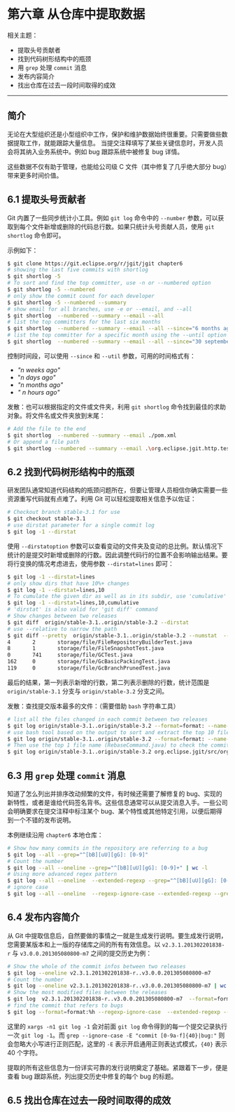 # 第六章 从仓库中提取数据

相关主题：

- 提取头号贡献者
- 找到代码树形结构中的瓶颈
- 用 `grep` 处理 `commit` 消息
- 发布内容简介
- 找出仓库在过去一段时间取得的成效

---



## 简介

无论在大型组织还是小型组织中工作，保护和维护数据始终很重要。只需要做些数据提取工作，就能跟踪大量信息。 当提交注释填写了某些关键信息时，开发人员会将其纳入业务系统中。例如 bug 跟踪系统中被修复 bug 详情。

这些数据不仅有助于管理，也能给公司级 C 文件（其中修复了几乎绝大部分 bug）带来更多时间价值。



## 6.1 提取头号贡献者

Git 内置了一些同步统计小工具。例如 `git log` 命令中的 `--number` 参数，可以获取到每个文件新增或删除的代码总行数。如果只统计头号贡献人员，使用 `git shortlog` 命令即可。

示例如下：

```bash
$ git clone https://git.eclipse.org/r/jgit/jgit chapter6
# showing the last five commits with shortlog
$ git shortlog -5
# To sort and find the top committer, use -n or --numbered option
$ git shortlog -5 --numbered
# only show the commit count for each developer
$ git shortlog -5 --numbered --summary
# show email for all branches, use -e or --email, and --all
$ git shortlog  --numbered --summary --email --all
# list the top committers for the last six months
$ git shortlog  --numbered --summary --email --all --since="6 months ago"
# list the top committer for a specific month using the --until option
$ git shortlog  --numbered --summary --email --all --since="30 september 2013" --until="1 november 2013"
```

控制时间段，可以使用 `--since` 和 `--util` 参数，可用的时间格式有：

- *"n weeks ago"*
- "*n days ago"*
- *"n months ago"*
- *" n hours ago"*



发散：也可以根据指定的文件或文件夹，利用 `git shortlog` 命令找到最佳的求助对象。将文件名或文件夹放到末尾：

```bash
# Add the file to the end
$ git shortlog  --numbered --summary --email ./pom.xml
# Or append a file path
$ git shortlog --numbered --summary --email .\org.eclipse.jgit.http.test
```





## 6.2 找到代码树形结构中的瓶颈

研发团队通常知道代码结构的瓶颈问题所在，但要让管理人员相信你确实需要一些资源重写代码就有点难了。利用 Git 可以轻松提取相关信息予以佐证：

```bash
# Checkout branch stable-3.1 for use
$ git checkout stable-3.1
# use dirstat parameter for a single commit log
$ git log -1 --dirstat
```

使用 `--dirstatoption` 参数可以查看变动的文件夹及变动的总比例。默认情况下统计的是提交时新增或删除的行数。因此调整代码行的位置不会影响输出结果。要将行变换的情况考虑进去，使用参数 `--dirstat=lines` 即可：

```bash
$ git log -1 --dirstat=lines
# only show dirs that have 10%+ changes
$ git log -1 --dirstat=lines,10 
# To cumulate the given dir as well as in its subdir, use 'cumulative' like this:
$ git log -1 --dirstat=lines,10,cumulative 
# 'dirstat' is also valid for 'git diff' command
# Show changes between two releases
$ git diff  origin/stable-3.1..origin/stable-3.2 --dirstat
# use --relative to narrow the path
$ git diff --pretty  origin/stable-3.1..origin/stable-3.2 --numstat  --relative="org.eclipse.jgit.test/tst/org/eclipse/jgit/internal/" org.eclipse.jgit.test/tst/org/eclipse/jgit/internal/
4       2       storage/file/FileRepositoryBuilderTest.java
8       1       storage/file/FileSnapshotTest.java
0       741     storage/file/GCTest.java
162     0       storage/file/GcBasicPackingTest.java
119     0       storage/file/GcBranchPrunedTest.java
```

最后的结果，第一列表示新增的行数，第二列表示删除的行数，统计范围是`origin/stable-3.1` 分支与 `origin/stable-3.2` 分支之间。



发散：查找提交版本最多的文件：（需要借助 `bash` 字符串工具）

```bash
# list all the files changed in each commit between two releases
$ git log origin/stable-3.1..origin/stable-3.2 --format=format: --name-only
# use bash tool based on the output to sort and extract the top 10 files with maximum commits
$ git log origin/stable-3.1..origin/stable-3.2 --format=format: --name-only | sed '/^$/d'  | sort | uniq -c | sort -r | head -10 
# Then use the top 1 file name (RebaseCommand.java) to check the commit details
$ git log origin/stable-3.1..origin/stable-3.2 org.eclipse.jgit/src/org/eclipse/jgit/api/RebaseCommand.java
```



## 6.3 用 `grep` 处理 `commit` 消息

知道了怎么列出并排序改动频繁的文件，有时候还需要了解修复的 bug、实现的新特性，或者是谁给代码签名背书。这些信息通常可以从提交消息入手。一些公司会明确要求在提交注释中标注某个 bug、某个特性或其他特定引用，以便后期得到一个不错的发布说明。

本例继续沿用 `chapter6` 本地仓库：

```bash
# Show how many commits in the repository are referring to a bug
$ git log --all --grep="^[bB][uU][gG]: [0-9]" 
# Count the number
$ git log --all --oneline --grep="^[bB][uU][gG]: [0-9]+" | wc -l
# Using more advanced regex pattern
$ git log --all --oneline  --extended-regexp --grep="^[bB][uU][gG]: [0-9]{6}"
# ignore case
$ git log --all --oneline  --regexp-ignore-case --extended-regexp --grep="^bug: [0-9]{6}"

```



## 6.4 发布内容简介

从 Git 中提取信息后，自然要做的事情之一就是生成发行说明。要生成发行说明，您需要某版本和上一版的存储库之间的所有有效信息。以 `v2.3.1.201302201838-r` 与 `v3.0.0.201305080800-m7` 之间的提交历史为例：

```bash
# Show the whole of the commit infos between two releases
$ git log --oneline v2.3.1.201302201838-r..v3.0.0.201305080800-m7
# Count the number
$ git log --oneline v2.3.1.201302201838-r..v3.0.0.201305080800-m7 | wc -l
# Show the most modified files between the releases
$ git log  v2.3.1.201302201838-r..v3.0.0.201305080800-m7  --format=format: --name-only | sed '/^$/d'  | sort | uniq -c | sort -r | head -10
# find the commit that refers to bugs 
$ git log --format=format:%h --regexp-ignore-case  --extended-regexp --grep="bug: [0-9]{6}"  v2.3.1.201302201838-r..v3.0.0.201305080800-m7 | xargs -n1 git log -1 | grep --ignore-case -E "commit [0-9a-f]{40}|bug:"
```

这里的 `xargs -n1 git log -1` 会对前面 `git log` 命令得到的每一个提交记录执行一次 `git log -1`。而  `grep --ignore-case -E "commit [0-9a-f]{40}|bug:"` 则会忽略大小写进行正则匹配，这里的 `-E` 表示开启通用正则表达式模式，`{40}` 表示 40 个字符。

提取的所有这些信息为一份详实可靠的发行说明奠定了基础。紧跟着下一步，便是查看 bug 跟踪系统，列出提交历史中修复的每个 bug 的标题。



## 6.5 找出仓库在过去一段时间取得的成效
